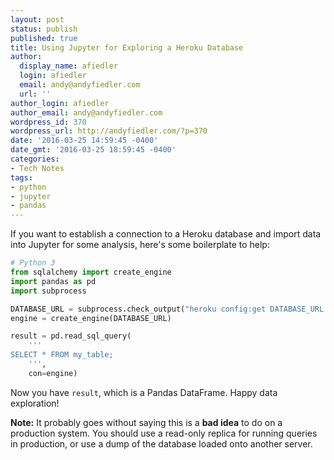 ```yaml
---
layout: post
status: publish
published: true
title: Using Jupyter for Exploring a Heroku Database
author:
  display_name: afiedler
  login: afiedler
  email: andy@andyfiedler.com
  url: ''
author_login: afiedler
author_email: andy@andyfiedler.com
wordpress_id: 370
wordpress_url: http://andyfiedler.com/?p=370
date: '2016-03-25 14:59:45 -0400'
date_gmt: '2016-03-25 18:59:45 -0400'
categories:
- Tech Notes
tags:
- python
- jupyter
- pandas
---
```

If you want to establish a connection to a Heroku database and import data into Jupyter for some analysis, here's some boilerplate to help:

```python
# Python 3
from sqlalchemy import create_engine
import pandas as pd
import subprocess

DATABASE_URL = subprocess.check_output("heroku config:get DATABASE_URL --app <your heroku app name here>", shell=True).decode('utf-8')
engine = create_engine(DATABASE_URL)

result = pd.read_sql_query(
    '''
SELECT * FROM my_table;
    ''',
    con=engine)
```

Now you have `result`, which is a Pandas DataFrame. Happy data exploration!

**Note:** It probably goes without saying this is a **bad idea** to do on a production system. You should use a read-only replica for running queries in production, or use a dump of the database loaded onto another server.
